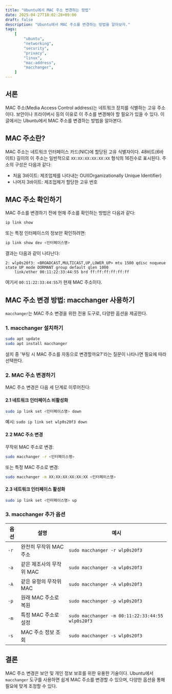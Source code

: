 ```yaml
---
title: "Ubuntu에서 MAC 주소 변경하는 방법"
date: 2025-04-27T18:02:28+09:00
draft: false
description: "Ubuntu에서 MAC 주소를 변경하는 방법을 알아보자."
tags:
    [
        "ubuntu",
        "networking",
        "security",
        "privacy",
        "linux",
        "mac-address",
        "macchanger",
    ]
---
```


## 서론

MAC 주소(Media Access Control address)는 네트워크 장치를 식별하는 고유 주소이다. 보안이나 프라이버시 등의 이유로 이 주소를 변경해야 할 필요가 있을 수 있다. 이 글에서는 Ubuntu에서 MAC 주소를 변경하는 방법을 알아본다.

## MAC 주소란?

MAC 주소는 네트워크 인터페이스 카드(NIC)에 할당된 고유 식별자이다. 48비트(6바이트) 길이의 이 주소는 일반적으로 `XX:XX:XX:XX:XX:XX` 형식의 16진수로 표시된다. 주소의 구성은 다음과 같다:

-   처음 3바이트: 제조업체를 나타내는 OUI(Organizationally Unique Identifier)
-   나머지 3바이트: 제조업체가 할당한 고유 번호

## MAC 주소 확인하기

MAC 주소를 변경하기 전에 현재 주소를 확인하는 방법은 다음과 같다:

```bash
ip link show
```

또는 특정 인터페이스의 정보만 확인하려면:

```bash
ip link show dev <인터페이스명>
```

결과는 다음과 같이 나타난다:

```
2: wlp0s20f3: <BROADCAST,MULTICAST,UP,LOWER_UP> mtu 1500 qdisc noqueue state UP mode DORMANT group default qlen 1000
    link/ether 00:11:22:33:44:55 brd ff:ff:ff:ff:ff:ff
```

여기서 `00:11:22:33:44:55`가 현재 MAC 주소이다.

## MAC 주소 변경 방법: macchanger 사용하기

`macchanger`는 MAC 주소 변경을 위한 전용 도구로, 다양한 옵션을 제공한다.

### 1. macchanger 설치하기

```bash
sudo apt update
sudo apt install macchanger
```

설치 중 '부팅 시 MAC 주소를 자동으로 변경할까요?'라는 질문이 나타나면 필요에 따라 선택한다.

### 2. MAC 주소 변경하기

MAC 주소 변경은 다음 세 단계로 이루어진다:

#### 2.1 네트워크 인터페이스 비활성화

```bash
sudo ip link set <인터페이스명> down
```

예시: `sudo ip link set wlp0s20f3 down`

#### 2.2 MAC 주소 변경

무작위 MAC 주소로 변경:

```bash
sudo macchanger -r <인터페이스명>
```

또는 특정 MAC 주소로 변경:

```bash
sudo macchanger -m XX:XX:XX:XX:XX:XX <인터페이스명>
```

#### 2.3 네트워크 인터페이스 활성화

```bash
sudo ip link set <인터페이스명> up
```

### 3. macchanger 추가 옵션

| 옵션 | 설명                     | 예시                                             |
| ---- | ------------------------ | ------------------------------------------------ |
| `-r` | 완전히 무작위 MAC 주소   | `sudo macchanger -r wlp0s20f3`                   |
| `-a` | 같은 제조사의 무작위 MAC | `sudo macchanger -a wlp0s20f3`                   |
| `-A` | 같은 유형의 무작위 MAC   | `sudo macchanger -A wlp0s20f3`                   |
| `-p` | 원래 MAC 주소로 복원     | `sudo macchanger -p wlp0s20f3`                   |
| `-m` | 특정 MAC 주소로 설정     | `sudo macchanger -m 00:11:22:33:44:55 wlp0s20f3` |
| `-s` | MAC 주소 정보 조회       | `sudo macchanger -s wlp0s20f3`                   |

## 결론

MAC 주소 변경은 보안 및 개인 정보 보호를 위한 유용한 기술이다. Ubuntu에서 `macchanger` 도구를 사용하면 쉽게 MAC 주소를 변경할 수 있으며, 다양한 옵션을 통해 필요에 맞게 조정할 수 있다.
